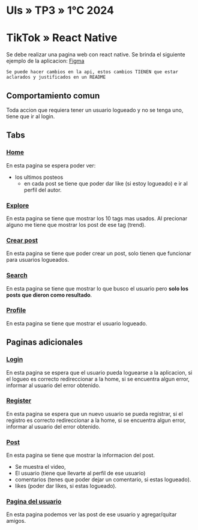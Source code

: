 # UIs » TP3 » 1°C 2024

# TikTok » React Native

Se debe realizar una pagina web con react native.
Se brinda el siguiente ejemplo de la aplicacion: [Figma](https://www.figma.com/file/IJQ6YJ2CvkWqs7eag0deyW/Tiktok?type=design&node-id=23%3A1127&mode=design&t=yV9X91d9AUuFO9pW-1)

```
Se puede hacer cambios en la api, estos cambios TIENEN que estar aclarados y justificados en un README
```

## Comportamiento comun

Toda accion que requiera tener un usuario logueado y no se tenga uno, tiene que ir al login.

## Tabs

### [Home](https://www.figma.com/design/IJQ6YJ2CvkWqs7eag0deyW/Tiktok?node-id=2307-1335&t=oSLoTczi7ppDJGjY-4)

En esta pagina se espera poder ver:
  - los ultimos posteos
    - en cada post se tiene que poder dar like (si estoy logueado) e ir al perfil del autor.

### [Explore](https://www.figma.com/design/IJQ6YJ2CvkWqs7eag0deyW/Tiktok?node-id=2309-1911&t=oSLoTczi7ppDJGjY-4)

En esta pagina se tiene que mostrar los 10 tags mas usados. Al precionar alguno me tiene que mostrar los post de ese tag (trend).

### [Crear post](https://www.figma.com/design/IJQ6YJ2CvkWqs7eag0deyW/Tiktok?node-id=2309-2203&t=oSLoTczi7ppDJGjY-4)

En esta pagina se tiene que poder crear un post, solo tienen que funcionar para usuarios logueados.

### [Search](https://www.figma.com/design/IJQ6YJ2CvkWqs7eag0deyW/Tiktok?node-id=2309-2268&t=oSLoTczi7ppDJGjY-4)

En esta pagina se tiene que mostrar lo que busco el usuario pero **solo los posts que dieron como resultado**.

### [Profile](https://www.figma.com/design/IJQ6YJ2CvkWqs7eag0deyW/Tiktok?node-id=2309-2353&t=oSLoTczi7ppDJGjY-4)

En esta pagina se tiene que mostrar el usuario logueado.

## Paginas adicionales

### [Login](https://www.figma.com/design/IJQ6YJ2CvkWqs7eag0deyW/Tiktok?node-id=2309-2589&t=oSLoTczi7ppDJGjY-4)

En esta pagina se espera que el usuario pueda loguearse a la aplicacion, si el logueo es correcto redireccionar a la home, si se encuentra algun error, informar al usuario del error obtenido.

### [Register](https://www.figma.com/design/IJQ6YJ2CvkWqs7eag0deyW/Tiktok?node-id=2309-2661&t=oSLoTczi7ppDJGjY-4)

En esta pagina se espera que un nuevo usuario se pueda registrar, si el registro es correcto redireccionar a la home, si se encuentra algun error, informar al usuario del error obtenido.

### [Post](https://www.figma.com/design/IJQ6YJ2CvkWqs7eag0deyW/Tiktok?node-id=2309-2406&t=oSLoTczi7ppDJGjY-4)

En esta pagina se tiene que mostrar la informacion del post.

- Se muestra el video,
- El usuario (tiene que llevarte al perfil de ese usuario)
- comentarios (tenes que poder dejar un comentario, si estas logueado).
- likes (poder dar likes, si estas logueado).

### [Pagina del usuario](https://www.figma.com/design/IJQ6YJ2CvkWqs7eag0deyW/Tiktok?node-id=2309-2536&t=oSLoTczi7ppDJGjY-4)

En esta pagina podemos ver las post de ese usuario y agregar/quitar amigos.
